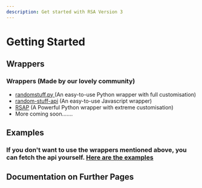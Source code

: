 ```yaml
---
description: Get started with RSA Version 3
---
```


# Getting Started

## Wrappers

### Wrappers \(Made by our lovely community\)

* [randomstuff.py ](https://pypi.org/project/randomstuff.py/)\(An easy-to-use Python wrapper with full customisation\)
* [random-stuff-api](https://npmjs.com/random-stuff-api/) \(An easy-to-use Javascript wrapper\)
* [RSAP](https://pypi.org/project/rsap/) \(A Powerful Python wrapper with extreme customisation\)
* More coming soon.......

## Examples

### If you don't want to use the wrappers mentioned above, you can fetch the api yourself. [Here are the examples](https://github.com/pgamerxdev/projects/tree/api/examples)

## Documentation on Further Pages


